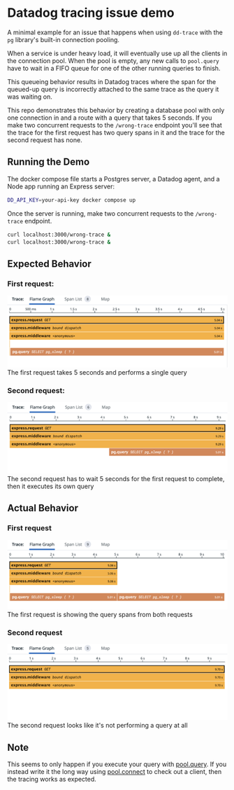# Datadog tracing issue demo

A minimal example for an issue that happens when using `dd-trace` with
the `pg` library's built-in connection pooling.

When a service is under heavy load, it will eventually use up all the clients
in the connection pool. When the pool is empty, any new calls to `pool.query`
have to wait in a FIFO queue for one of the other running queries to finish.

This queueing behavior results in Datadog traces where the span for the
queued-up query is incorrectly attached to the same trace as the query
it was waiting on.

This repo demonstrates this behavior by creating a database pool with
only one connection in and a route with a query that takes 5 seconds.
If you make two concurrent requests to the `/wrong-trace` endpoint
you'll see that the trace for the first request has two query spans
in it and the trace for the second request has none.

## Running the Demo

The docker compose file starts a Postgres server, a Datadog agent, and
a Node app running an Express server:
```sh
DD_API_KEY=your-api-key docker compose up
```

Once the server is running, make two concurrent requests to the
`/wrong-trace` endpoint.
```sh
curl localhost:3000/wrong-trace &
curl localhost:3000/wrong-trace &
```

## Expected Behavior

### First request:
![First request expected behavior](/expected-request1.png)
The first request takes 5 seconds and performs a single query

### Second request:
![Second request expected behavior](/expected-request2.png)
The second request has to wait 5 seconds for the first request
to complete, then it executes its own query

## Actual Behavior

### First request
![First request actual behavior](/actual-request1.png)
The first request is showing the query spans from both requests

### Second request
![Second request actual behavior](/actual-request2.png)
The second request looks like it's not performing a query at all

## Note

This seems to only happen if you execute your query with
[pool.query](https://node-postgres.com/apis/pool#poolquery). If you
instead write it the long way using
[pool.connect](https://node-postgres.com/apis/pool#poolconnect)
to check out a client, then the tracing works as expected.
